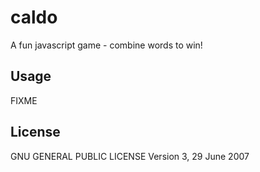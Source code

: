 # caldo

A fun javascript game - combine words to win!

## Usage

FIXME

## License

GNU GENERAL PUBLIC LICENSE 
Version 3, 29 June 2007

